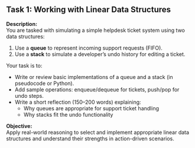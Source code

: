 ## Task 1: Working with Linear Data Structures

**Description:**  
You are tasked with simulating a simple helpdesk ticket system using two data structures:

1. Use a **queue** to represent incoming support requests (FIFO).
2. Use a **stack** to simulate a developer’s undo history for editing a ticket.

Your task is to:

- Write or review basic implementations of a queue and a stack (in pseudocode or Python).
- Add sample operations: enqueue/dequeue for tickets, push/pop for undo steps.
- Write a short reflection (150–200 words) explaining:
  - Why queues are appropriate for support ticket handling
  - Why stacks fit the undo functionality

**Objective:**  
Apply real-world reasoning to select and implement appropriate linear data structures and understand their strengths in action-driven scenarios.
